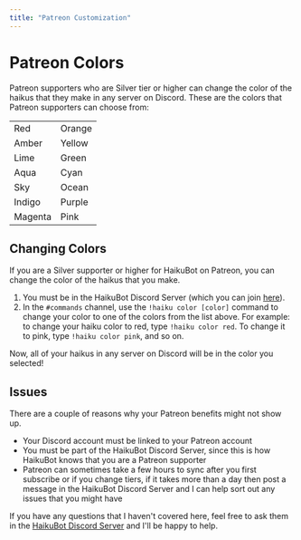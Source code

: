 ```yaml
---
title: "Patreon Customization"
---
```


# Patreon Colors

Patreon supporters who are Silver tier or higher can change the color of the haikus that they make in any server on Discord. These are the colors that Patreon supporters can choose from:

<table class="color-block-table color-patreon-table">
    <tbody>
        <tr>
            <td class="color-block color-patreon-red">Red</td>
            <td class="color-block color-patreon-orange">Orange</td>
        </tr>
        <tr>
            <td class="color-block color-patreon-amber">Amber</td>
            <td class="color-block color-patreon-yellow">Yellow</td>
        </tr>
        <tr>
            <td class="color-block color-patreon-lime">Lime</td>
            <td class="color-block color-patreon-green">Green</td>
        </tr>
        <tr>
            <td class="color-block color-patreon-aqua">Aqua</td>
            <td class="color-block color-patreon-cyan">Cyan</td>
        </tr>
        <tr>
            <td class="color-block color-patreon-sky">Sky</td>
            <td class="color-block color-patreon-ocean">Ocean</td>
        </tr>
        <tr>
            <td class="color-block color-patreon-indigo">Indigo</td>
            <td class="color-block color-patreon-purple">Purple</td>
        </tr>
        <tr>
            <td class="color-block color-patreon-magenta">Magenta</td>
            <td class="color-block color-patreon-pink">Pink</td>
        </tr>
    </tbody>
</table>

## Changing Colors

If you are a Silver supporter or higher for HaikuBot on Patreon, you can change the color of the haikus that you make.

1. You must be in the HaikuBot Discord Server (which you can join [here](https://discord.gg/Cm5v93M)).
1. In the `#commands` channel, use the `!haiku color [color]` command to change your color to one of the colors from the list above. For example: to change your haiku color to red, type `!haiku color red`. To change it to pink, type `!haiku color pink`, and so on.

Now, all of your haikus in any server on Discord will be in the color you selected!

## Issues

There are a couple of reasons why your Patreon benefits might not show up.

- Your Discord account must be linked to your Patreon account
- You must be part of the HaikuBot Discord Server, since this is how HaikuBot knows that you are a Patreon supporter
- Patreon can sometimes take a few hours to sync after you first subscribe or if you change tiers, if it takes more than a day then post a message in the HaikuBot Discord Server and I can help sort out any issues that you might have

If you have any questions that I haven't covered here, feel free to ask them in the [HaikuBot Discord Server](https://discord.gg/Cm5v93M) and I'll be happy to help.
